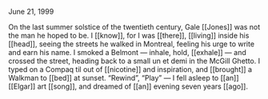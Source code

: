 June 21, 1999

On the last summer solstice of the twentieth century, Gale [[Jones]] was not the man he hoped to be. I [[know]], for I was [[there]], [[living]] inside his [[head]], seeing the streets he walked in Montreal, feeling his urge to write and earn his name. I smoked a Belmont — inhale, hold, [[exhale]] — and crossed the street, heading back to a small un et demi in the McGill Ghetto. I typed on a Compaq til out of [[nicotine]] and inspiration, and [[brought]] a Walkman to [[bed]] at sunset. “Rewind”, “Play” — I fell asleep to [[an]] [[Elgar]] art [[song]], and dreamed of [[an]] evening seven years [[ago]].
